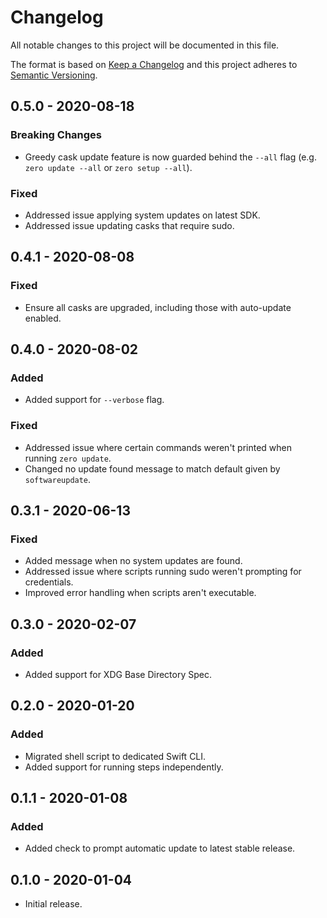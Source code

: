 # Changelog

All notable changes to this project will be documented in this file.

The format is based on [Keep a Changelog](http://keepachangelog.com/en/1.0.0/)
and this project adheres to [Semantic Versioning](https://semver.org/spec/v2.0.0.html).

## 0.5.0 - 2020-08-18

### Breaking Changes

- Greedy cask update feature is now guarded behind the `--all` flag (e.g. `zero
  update --all` or `zero setup --all`).
  
### Fixed

- Addressed issue applying system updates on latest SDK.
- Addressed issue updating casks that require sudo.

## 0.4.1 - 2020-08-08

### Fixed

- Ensure all casks are upgraded, including those with auto-update enabled.

## 0.4.0 - 2020-08-02

### Added

- Added support for `--verbose` flag.

### Fixed

- Addressed issue where certain commands weren't printed when running `zero update`.
- Changed no update found message to match default given by `softwareupdate`.

## 0.3.1 - 2020-06-13

### Fixed

- Added message when no system updates are found.
- Addressed issue where scripts running sudo weren't prompting for credentials.
- Improved error handling when scripts aren't executable.

## 0.3.0 - 2020-02-07

### Added

- Added support for XDG Base Directory Spec.

## 0.2.0 - 2020-01-20

### Added

- Migrated shell script to dedicated Swift CLI.
- Added support for running steps independently.

## 0.1.1 - 2020-01-08

### Added

- Added check to prompt automatic update to latest stable release.

## 0.1.0 - 2020-01-04

- Initial release.
